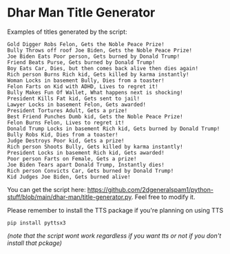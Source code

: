 # Dhar Man Title Generator
Examples of titles generated by the script: 
```
Gold Digger Robs Felon, Gets the Noble Peace Prize!
Bully Throws off roof Joe Biden, Gets the Noble Peace Prize!
Joe Biden Eats Poor person, Gets burned by Donald Trump!
Friend Beats Purse, Gets burned by Donald Trump!
Boy Eats Car, Dies, but then comes back alive then dies again!
Rich person Burns Rich kid, Gets killed by karma instantly!
Woman Locks in basement Bully, Dies from a toaster!
Felon Farts on Kid with ADHD, Lives to regret it!
Bully Makes Fun Of Wallet, What happens next is shocking!
President Kills Fat kid, Gets sent to jail!
Lawyer Locks in basement Felon, Gets awarded!
President Tortures Adult, Gets a prize!
Best Friend Punches Dumb kid, Gets the Noble Peace Prize!
Felon Burns Felon, Lives to regret it!
Donald Trump Locks in basement Rich kid, Gets burned by Donald Trump!
Bully Robs Kid, Dies from a toaster!
Judge Destroys Poor kid, Gets a prize!
Rich person Shoots Bully, Gets killed by karma instantly!
President Locks in basement Rich kid, Gets awarded!
Poor person Farts on Female, Gets a prize!
Joe Biden Tears apart Donald Trump, Instantly dies!
Rich person Convicts Car, Gets burned by Donald Trump!
Kid Judges Joe Biden, Gets burned alive!
```
You can get the script here: https://github.com/2dgeneralspam1/python-stuff/blob/main/dhar-man/title-generator.py. Feel free to modify it. 

Please remember to install the TTS package if you're planning on using TTS
```
pip install pyttsx3
```
*(note that the script wont work regardless if you want tts or not if you don't install that pckage)*
